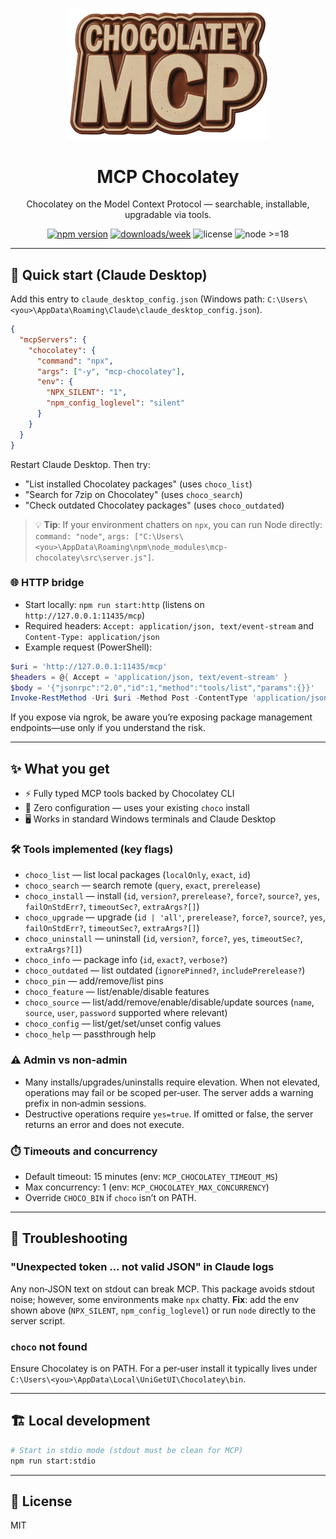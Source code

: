 <p align="center">
  <img src="./assets/choco_mcp_logo.png" width="320" alt="MCP Chocolatey logo"/>
</p>

<h1 align="center">MCP Chocolatey</h1>
<p align="center">Chocolatey on the Model Context Protocol — searchable, installable, upgradable via tools.</p>

<p align="center">
  <a href="https://www.npmjs.com/package/mcp-chocolatey"><img src="https://img.shields.io/npm/v/mcp-chocolatey.svg?logo=npm" alt="npm version"></a>
  <a href="https://www.npmjs.com/package/mcp-chocolatey"><img src="https://img.shields.io/npm/dw/mcp-chocolatey.svg" alt="downloads/week"></a>
  <img src="https://img.shields.io/npm/l/mcp-chocolatey.svg" alt="license">
  <img src="https://img.shields.io/node/v/mcp-chocolatey.svg" alt="node >=18">
</p>

---

## 🚀 Quick start (Claude Desktop)

Add this entry to `claude_desktop_config.json` (Windows path: `C:\Users\<you>\AppData\Roaming\Claude\claude_desktop_config.json`).

```json
{
  "mcpServers": {
    "chocolatey": {
      "command": "npx",
      "args": ["-y", "mcp-chocolatey"],
      "env": {
        "NPX_SILENT": "1",
        "npm_config_loglevel": "silent"
      }
    }
  }
}
```

Restart Claude Desktop. Then try:
- "List installed Chocolatey packages" (uses `choco_list`)
- "Search for 7zip on Chocolatey" (uses `choco_search`)
- "Check outdated Chocolatey packages" (uses `choco_outdated`)

> 💡 **Tip**: If your environment chatters on `npx`, you can run Node directly:  
> `command: "node"`, `args: ["C:\Users\<you>\AppData\Roaming\npm\node_modules\mcp-chocolatey\src\server.js"]`.

### 🌐 HTTP bridge
- Start locally: `npm run start:http` (listens on `http://127.0.0.1:11435/mcp`)
- Required headers: `Accept: application/json, text/event-stream` and `Content-Type: application/json`
- Example request (PowerShell):

```powershell
$uri = 'http://127.0.0.1:11435/mcp'
$headers = @{ Accept = 'application/json, text/event-stream' }
$body = '{"jsonrpc":"2.0","id":1,"method":"tools/list","params":{}}'
Invoke-RestMethod -Uri $uri -Method Post -ContentType 'application/json' -Headers $headers -Body $body
```

If you expose via ngrok, be aware you’re exposing package management endpoints—use only if you understand the risk.

---

## ✨ What you get

- ⚡ Fully typed MCP tools backed by Chocolatey CLI
- 🔧 Zero configuration — uses your existing `choco` install
- 🖥️ Works in standard Windows terminals and Claude Desktop

### 🛠️ Tools implemented (key flags)
- `choco_list` — list local packages (`localOnly`, `exact`, `id`)
- `choco_search` — search remote (`query`, `exact`, `prerelease`)
- `choco_install` — install (`id`, `version?`, `prerelease?`, `force?`, `source?`, `yes`, `failOnStdErr?`, `timeoutSec?`, `extraArgs?[]`)
- `choco_upgrade` — upgrade (`id | 'all'`, `prerelease?`, `force?`, `source?`, `yes`, `failOnStdErr?`, `timeoutSec?`, `extraArgs?[]`)
- `choco_uninstall` — uninstall (`id`, `version?`, `force?`, `yes`, `timeoutSec?`, `extraArgs?[]`)
- `choco_info` — package info (`id`, `exact?`, `verbose?`)
- `choco_outdated` — list outdated (`ignorePinned?`, `includePrerelease?`)
- `choco_pin` — add/remove/list pins
- `choco_feature` — list/enable/disable features
- `choco_source` — list/add/remove/enable/disable/update sources (`name`, `source`, `user`, `password` supported where relevant)
- `choco_config` — list/get/set/unset config values
- `choco_help` — passthrough help

### ⚠️ Admin vs non-admin
- Many installs/upgrades/uninstalls require elevation. When not elevated, operations may fail or be scoped per‑user. The server adds a warning prefix in non‑admin sessions.
- Destructive operations require `yes=true`. If omitted or false, the server returns an error and does not execute.

### ⏱️ Timeouts and concurrency
- Default timeout: 15 minutes (env: `MCP_CHOCOLATEY_TIMEOUT_MS`)
- Max concurrency: 1 (env: `MCP_CHOCOLATEY_MAX_CONCURRENCY`)
- Override `CHOCO_BIN` if `choco` isn’t on PATH.

---

## 🔧 Troubleshooting

### "Unexpected token … not valid JSON" in Claude logs
Any non‑JSON text on stdout can break MCP. This package avoids stdout noise; however, some environments make `npx` chatty. **Fix**: add the env shown above (`NPX_SILENT`, `npm_config_loglevel`) or run `node` directly to the server script.

### `choco` not found
Ensure Chocolatey is on PATH. For a per‑user install it typically lives under `C:\Users\<you>\AppData\Local\UniGetUI\Chocolatey\bin`.

---

## 🏗️ Local development

```sh
# Start in stdio mode (stdout must be clean for MCP)
npm run start:stdio
```

---

## 📄 License
MIT
